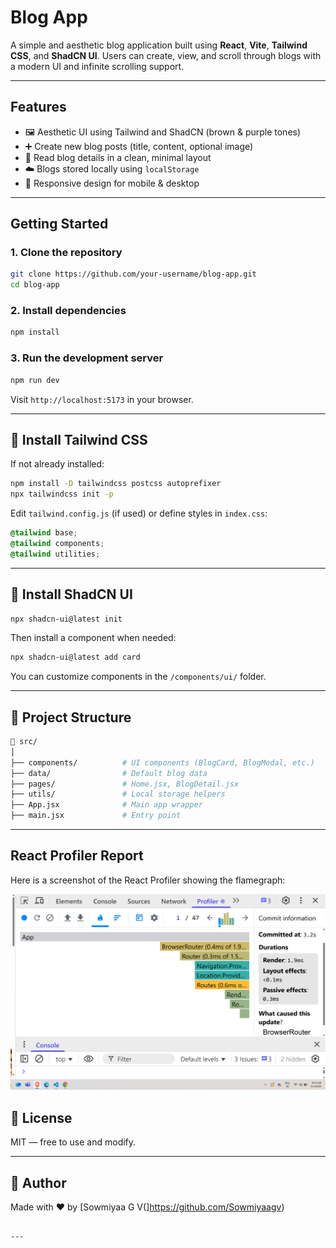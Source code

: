 
#  Blog App

A simple and aesthetic blog application built using **React**, **Vite**, **Tailwind CSS**, and **ShadCN UI**. Users can create, view, and scroll through blogs with a modern UI and infinite scrolling support.

---

## Features

- 🖼️ Aesthetic UI using Tailwind and ShadCN (brown & purple tones)
- ➕ Create new blog posts (title, content, optional image)
- 🧾 Read blog details in a clean, minimal layout
- ☁️ Blogs stored locally using `localStorage`
- 📱 Responsive design for mobile & desktop

---

## Getting Started

### 1. Clone the repository

```bash
git clone https://github.com/your-username/blog-app.git
cd blog-app
````

### 2. Install dependencies

```bash
npm install
```

### 3. Run the development server

```bash
npm run dev
```

Visit `http://localhost:5173` in your browser.

---

## 🧩 Install Tailwind CSS

If not already installed:

```bash
npm install -D tailwindcss postcss autoprefixer
npx tailwindcss init -p
```

Edit `tailwind.config.js` (if used) or define styles in `index.css`:

```css
@tailwind base;
@tailwind components;
@tailwind utilities;
```

---

## 🎨 Install ShadCN UI

```bash
npx shadcn-ui@latest init
```

Then install a component when needed:

```bash
npx shadcn-ui@latest add card
```

You can customize components in the `/components/ui/` folder.

---

## 📁 Project Structure

```bash
📁 src/
│
├── components/          # UI components (BlogCard, BlogModal, etc.)
├── data/                # Default blog data
├── pages/               # Home.jsx, BlogDetail.jsx
├── utils/               # Local storage helpers
├── App.jsx              # Main app wrapper
├── main.jsx             # Entry point
```

---
## React Profiler Report

Here is a screenshot of the React Profiler showing the flamegraph:

![Profiler Screenshot](https://github.com/Sowmiyaagv/Blog-app/blob/main/Screenshot%20(18).png)



## 📄 License

MIT — free to use and modify.

---

## 👤 Author

Made with ❤️ by [Sowmiyaa G V(]https://github.com/Sowmiyaagv)

```

---


```
